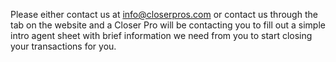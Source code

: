 Please either contact us at <info@closerpros.com> or contact us through the tab on the website and a Closer Pro will be contacting you to fill out a simple intro agent sheet with brief information we need from you to start closing your transactions for you.